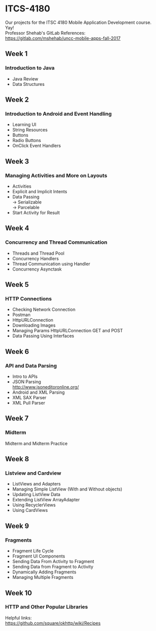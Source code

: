 # ITCS-4180
Our projects for the ITSC 4180 Mobile Application Development course. Yay!  
Professor Shehab's GitLab References:  
https://gitlab.com/mshehab/uncc-mobile-apps-fall-2017

## Week 1  
### Introduction to Java
* Java Review  
* Data Structures

## Week 2  
### Introduction to Android and Event Handling
* Learning UI  
* String Resources  
* Buttons  
* Radio Buttons  
* OnClick Event Handlers  

## Week 3  
### Managing Activities and More on Layouts
* Activities  
* Explicit and Implicit Intents  
* Data Passing  
   -> Serializable  
   -> Parcelable  
* Start Activity for Result

## Week 4  
### Concurrency and Thread Communication  
* Threads and Thread Pool  
* Concurrency Handlers  
* Thread Communication using Handler  
* Concurrency Asynctask  

## Week 5  
### HTTP Connections  
* Checking Network Connection  
* Postman  
* HttpURLConnection  
* Downloading Images  
* Managing Params HttpURLConnection GET and POST  
* Data Passing Using Interfaces

## Week 6  
### API and Data Parsing  
* Intro to APIs  
* JSON Parsing  
    http://www.jsoneditoronline.org/  
* Android and XML Parsing  
* XML SAX Parser  
* XML Pull Parser  

## Week 7  
### Midterm  
Midterm and Midterm Practice

## Week 8  
### Listview and Cardview  
* ListViews and Adapters  
* Managing Simple ListView (With and Without objects)  
* Updating ListView Data  
* Extending ListView ArrayAdapter  
* Using RecyclerViews  
* Using CardViews

## Week 9  
### Fragments  
* Fragment Life Cycle  
* Fragment UI Components  
* Sending Data From Activity to Fragment  
* Sending Data from Fragment to Activity  
* Dynamically Adding Fragments  
* Managing Multiple Fragments  

## Week 10  
### HTTP and Other Popular Libraries
Helpful links:  
https://github.com/square/okhttp/wiki/Recipes
